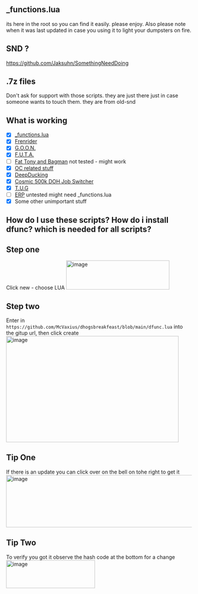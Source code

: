 ## _functions.lua
its here in the root so you can find it easily.
please enjoy.
Also please note when it was last updated in case you using it to light your dumpsters on fire.

## SND ?
https://github.com/Jaksuhn/SomethingNeedDoing

## .7z files
Don't ask for support with those scripts.  they are just there just in case someone wants to touch them. they are from old-snd

## What is working
 - [x] [_functions.lua](https://github.com/McVaxius/dhogsbreakfeast/blob/main/dfunc.lua)
 - [x] [Frenrider](https://github.com/McVaxius/dhogsbreakfeast/tree/main/Dungeons%20and%20Multiboxing/frenrider)
 - [x] [G.O.O.N.](https://github.com/McVaxius/dhogsbreakfeast/tree/main/Dungeons%20and%20Multiboxing/G.O.O.N)
 - [x] [F.U.T.A.](https://github.com/McVaxius/dhogsbreakfeast/tree/main/AutoRetainer%20Companions/F.U.T.A)
 - [ ] [Fat Tony and Bagman](https://github.com/McVaxius/dhogsbreakfeast/tree/main/AutoRetainer%20Companions/Fat%20Tony) not tested - might work
 - [x] [OC related stuff](https://github.com/McVaxius/dhogsbreakfeast/tree/main/Dungeons%20and%20Multiboxing/OC)
 - [x] [DeepDucking](https://github.com/McVaxius/dhogsbreakfeast/tree/main/Dungeons%20and%20Multiboxing/Deep%20Ducking)
 - [x] [Cosmic 500k DOH Job Switcher](https://raw.githubusercontent.com/McVaxius/dhogsbreakfeast/refs/heads/main/Gathering/cosmic500k_McVaxius.lua)
 - [x] [T.U.G](https://github.com/McVaxius/dhogsbreakfeast/tree/main/T.U.G.%C2%A0)
 - [ ] [ERP](https://github.com/McVaxius/dhogsbreakfeast/tree/main/ERP) untested might need _functions.lua
 - [x] Some other unimportant stuff

## How do I use these scripts? How do i install dfunc? which is needed for all scripts?

## Step one
Click new - choose LUA
<img width="280" height="79" alt="image" src="https://github.com/user-attachments/assets/a5ac27d6-e178-46db-a382-e55570918d16" />

## Step two
Enter in ```https://github.com/McVaxius/dhogsbreakfeast/blob/main/dfunc.lua``` into the gitup url, then click create
<img width="468" height="288" alt="image" src="https://github.com/user-attachments/assets/4a3cae07-3632-41fe-9b6b-d21608596138" />

## Tip One
If there is an update you can click over on the bell on tohe right to get it
<img width="571" height="142" alt="image" src="https://github.com/user-attachments/assets/1c4372bc-8bb1-438f-89dd-7cc5a784e2ef" />

## Tip Two
To verify you got it observe the hash code at the bottom for a change
<img width="241" height="76" alt="image" src="https://github.com/user-attachments/assets/37dfb0e9-21c6-428a-952c-664372cbe301" />
